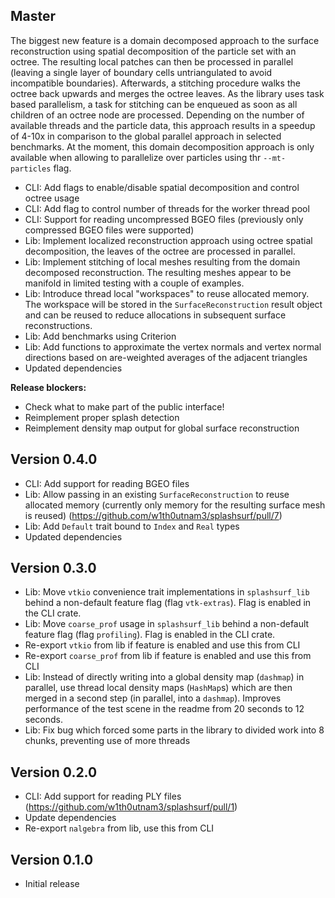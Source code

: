 ## Master

The biggest new feature is a domain decomposed approach to the surface reconstruction using spatial decomposition of the particle set with an octree.
The resulting local patches can then be processed in parallel (leaving a single layer of boundary cells untriangulated to avoid incompatible boundaries).
Afterwards, a stitching procedure walks the octree back upwards and merges the octree leaves. 
As the library uses task based parallelism, a task for stitching can be enqueued as soon as all children of an octree node are processed.
Depending on the number of available threads and the particle data, this approach results in a speedup of 4-10x in comparison to the global parallel approach in selected benchmarks.
At the moment, this domain decomposition approach is only available when allowing to parallelize over particles using thr `--mt-particles` flag.

 - CLI: Add flags to enable/disable spatial decomposition and control octree usage
 - CLI: Add flag to control number of threads for the worker thread pool
 - CLI: Support for reading uncompressed BGEO files (previously only compressed BGEO files were supported)
 - Lib: Implement localized reconstruction approach using octree spatial decomposition, the leaves of the octree are processed in parallel.
 - Lib: Implement stitching of local meshes resulting from the domain decomposed reconstruction. The resulting meshes appear to be manifold in limited testing with a couple of examples.
 - Lib: Introduce thread local "workspaces" to reuse allocated memory. The workspace will be stored in the `SurfaceReconstruction` result object and can be reused to reduce allocations in subsequent surface reconstructions.
 - Lib: Add benchmarks using Criterion
 - Lib: Add functions to approximate the vertex normals and vertex normal directions based on are-weighted averages of the adjacent triangles
 - Updated dependencies

**Release blockers:** 
 - Check what to make part of the public interface!
 - Reimplement proper splash detection
 - Reimplement density map output for global surface reconstruction

## Version 0.4.0

 - CLI: Add support for reading BGEO files
 - Lib: Allow passing in an existing `SurfaceReconstruction` to reuse allocated memory (currently only memory for the resulting surface mesh is reused) (https://github.com/w1th0utnam3/splashsurf/pull/7)
 - Lib: Add `Default` trait bound to `Index` and `Real` types
 - Updated dependencies

## Version 0.3.0

 - Lib: Move `vtkio` convenience trait implementations in `splashsurf_lib` behind a non-default feature flag (flag `vtk-extras`). Flag is enabled in the CLI crate.
 - Lib: Move `coarse_prof` usage in `splashsurf_lib` behind a non-default feature flag (flag `profiling`). Flag is enabled in the CLI crate.
 - Re-export `vtkio` from lib if feature is enabled and use this from CLI
 - Re-export `coarse_prof` from lib if feature is enabled and use this from CLI 
 - Lib: Instead of directly writing into a global density map (`dashmap`) in parallel, use thread local density maps (`HashMap`s) which are then merged in a second step (in parallel, into a `dashmap`). Improves performance of the test scene in the readme from 20 seconds to 12 seconds.
 - Lib: Fix bug which forced some parts in the library to divided work into 8 chunks, preventing use of more threads

## Version 0.2.0

 - CLI: Add support for reading PLY files (https://github.com/w1th0utnam3/splashsurf/pull/1)
 - Update dependencies
 - Re-export `nalgebra` from lib, use this from CLI

## Version 0.1.0

 - Initial release
